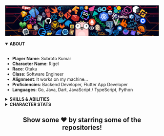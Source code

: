 ![](./assets/banner.png)

<details open>
  <summary><strong>ABOUT</strong></summary>
  <br>
  <ul>
    <li><strong>Player Name</strong>: Subroto Kumar</li>
    <li><strong>Character Name</strong>: Rigel</li>
    <li><strong>Race</strong>: Otaku</li>
    <li><strong>Class</strong>: Software Engineer</li>
    <li><strong>Alignment</strong>: It works on my machine...</li>
    <li><strong>Proficiencies</strong>: Backend Developer, Flutter App Developer</li>
    <li><strong>Languages</strong>: Go, Java, Dart, JavaScript / TypeScript, Python</li>
  </ul>
</details>


<details>
  <summary><strong>SKILLS & ABILITIES</strong></summary>
  <br>
  <img width="100%" src="https://skillicons.dev/icons?i=java,go,javascript,typescript,dart,python,solidity,vim,git&theme=light">
  <img width="100%" src="https://skillicons.dev/icons?i=spring,graphql,mongo,postgres,kafka,rabbitmq,redis,nodejs,express,aws&theme=light">
  <img width="100%" src="https://skillicons.dev/icons?i=jenkins,docker,kubernetes,terraform,bash,flutter,androidstudio,react,firebase,nginx&theme=light">
</details>

<!-- BLOG-POST-LIST:START -->
<!-- BLOG-POST-LIST:END -->  

<details>
<summary><strong>CHARACTER STATS</strong></summary>
<br>
<p align="center">
<img align="center" width="45%" src="https://github-readme-stats.vercel.app/api?username=subrotokumar&show_icons=true&theme=swift" alt="subrotokumar" /><img align="center" width="47.5%" src="https://github-readme-streak-stats.herokuapp.com/?user=subrotokumar&theme=swift&hide_border=false"  alt="subrotokumar" />
</p>
<p align="center">
<img align="center" width="50%" src="https://github-readme-stats.vercel.app/api/top-langs?username=subrotokumar&show_icons=true&locale=en&layout=compact" alt="subrotokumar" />
</p>
</details>

<h2 align="center"> Show some ❤️ by starring some of the repositories! </h2>  
